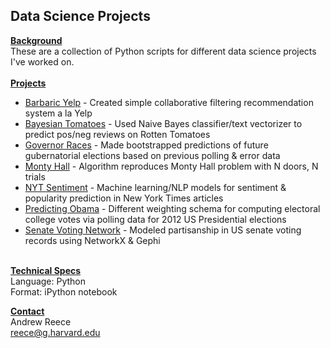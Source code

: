 <h2>Data Science Projects</h2>

<u><b>Background</b></u>
<br />
These are a collection of Python scripts for different data science projects I've worked on.
<br /><br />
<b><u>Projects</u></b>
<ul>
<li>
	<a href="https://github.com/dharmahound/datascience/tree/master/barbaric-yelp">Barbaric Yelp</a>
	- Created simple collaborative filtering recommendation system a la Yelp
</li>

<li>
	<a href="https://github.com/dharmahound/datascience/tree/master/bayesian-tomatoes">Bayesian Tomatoes</a>
	- Used Naive Bayes classifier/text vectorizer to predict pos/neg reviews on Rotten Tomatoes
</li>

<li>
	<a href="https://github.com/dharmahound/datascience/tree/master/governor-races">Governor Races</a>
	- Made bootstrapped predictions of future gubernatorial elections based on previous polling & error data
</li>

<li>
	<a href="https://github.com/dharmahound/datascience/tree/master/monty-hall">Monty Hall</a> 
	- Algorithm reproduces Monty Hall problem with N doors, N trials
</li>

<li>
	<a href="https://github.com/dharmahound/datascience/tree/master/nyt-sentiment">NYT Sentiment</a>
	- Machine learning/NLP models for sentiment & popularity prediction in New York Times articles
</li>

<li>
	<a href="https://github.com/dharmahound/datascience/tree/master/predicting-obama">Predicting Obama</a> 
	- Different weighting schema for computing electoral college votes via polling data for 2012 US Presidential elections
</li>

<li>
	<a href="https://github.com/dharmahound/datascience/tree/master/senate-network">Senate Voting Network</a> 
	- Modeled partisanship in US senate voting records using NetworkX & Gephi
</li>
</ul>
<br />
<b><u>Technical Specs</u></b>
<br />
Language: Python
<br />
Format: iPython notebook

<b><u>Contact</u></b>
<br />
Andrew Reece
<br />
<a href="mailto:reece@g.harvard.edu">reece@g.harvard.edu</a>